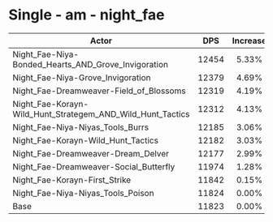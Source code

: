# Single - am - night_fae
| Actor | DPS | Increase |
|---|:---:|:---:|
|Night_Fae-Niya-Bonded_Hearts_AND_Grove_Invigoration|12454|5.33%|
|Night_Fae-Niya-Grove_Invigoration|12379|4.69%|
|Night_Fae-Dreamweaver-Field_of_Blossoms|12319|4.19%|
|Night_Fae-Korayn-Wild_Hunt_Strategem_AND_Wild_Hunt_Tactics|12312|4.13%|
|Night_Fae-Niya-Niyas_Tools_Burrs|12185|3.06%|
|Night_Fae-Korayn-Wild_Hunt_Tactics|12182|3.03%|
|Night_Fae-Dreamweaver-Dream_Delver|12177|2.99%|
|Night_Fae-Dreamweaver-Social_Butterfly|11974|1.28%|
|Night_Fae-Korayn-First_Strike|11842|0.15%|
|Night_Fae-Niya-Niyas_Tools_Poison|11824|0.00%|
|Base|11823|0.00%|
